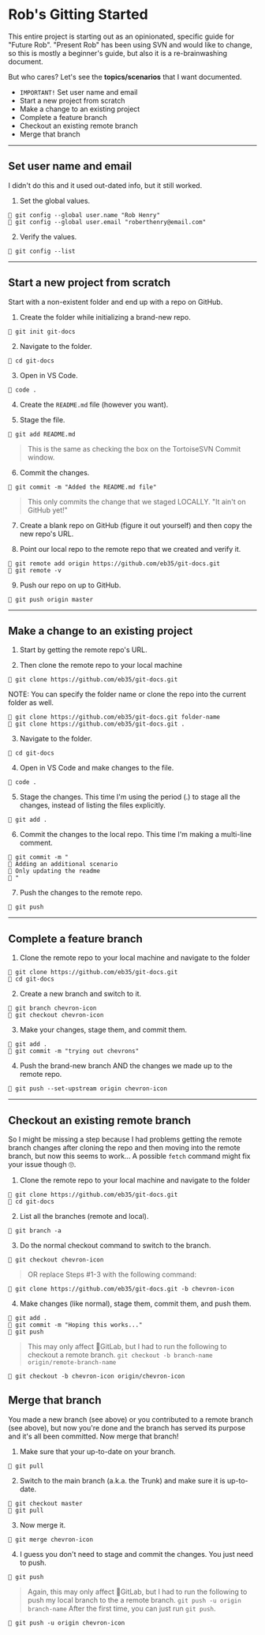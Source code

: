 # Rob's Gitting Started

This entire project is starting out as an opinionated, specific guide for "Future Rob". "Present Rob" has been using SVN and would like to change, so this is mostly a beginner's guide, but also it is a re-brainwashing document.

But who cares? Let's see the **topics/scenarios** that I want documented.

- `IMPORTANT!` Set user name and email
- Start a new project from scratch
- Make a change to an existing project
- Complete a feature branch
- Checkout an existing remote branch
- Merge that branch

---

## Set user name and email

I didn't do this and it used out-dated info, but it still worked.

1. Set the global values.
```
🔰 git config --global user.name "Rob Henry"
🔰 git config --global user.email "roberthenry@email.com"
```

2. Verify the values.
```
🔰 git config --list
```

---

## Start a new project from scratch

Start with a non-existent folder and end up with a repo on GitHub.

1. Create the folder while initializing a brand-new repo.
```
🔰 git init git-docs
```

2. Navigate to the folder.
```
🔰 cd git-docs
```

3. Open in VS Code.
```
🔰 code .
```

4. Create the `README.md` file (however you want).

5. Stage the file.
```
🔰 git add README.md
```
> This is the same as checking the box on the TortoiseSVN Commit window.

6. Commit the changes.
```
🔰 git commit -m "Added the README.md file"
```
> This only commits the change that we staged LOCALLY. "It ain't on GitHub yet!"

7. Create a blank repo on GitHub (figure it out yourself) and then copy the new repo's URL.

8. Point our local repo to the remote repo that we created and verify it.
```
🔰 git remote add origin https://github.com/eb35/git-docs.git
🔰 git remote -v
```

9. Push our repo on up to GitHub.
```
🔰 git push origin master
```

---

## Make a change to an existing project

1. Start by getting the remote repo's URL.

2. Then clone the remote repo to your local machine
```
🔰 git clone https://github.com/eb35/git-docs.git
```

NOTE: You can specify the folder name or clone the repo into the current folder as well.
```
🔰 git clone https://github.com/eb35/git-docs.git folder-name
🔰 git clone https://github.com/eb35/git-docs.git .
```


3. Navigate to the folder.
```
🔰 cd git-docs
```

4. Open in VS Code and make changes to the file.
```
🔰 code .
```

5. Stage the changes. This time I'm using the period (.) to stage all the changes, instead of listing the files explicitly.
```
🔰 git add .
```

6. Commit the changes to the local repo. This time I'm making a multi-line comment.
```
🔰 git commit -m "
🔰 Adding an additional scenario
🔰 Only updating the readme
🔰 "
```

7. Push the changes to the remote repo.
```
🔰 git push
```

---

## Complete a feature branch

1. Clone the remote repo to your local machine and navigate to the folder
```
🔰 git clone https://github.com/eb35/git-docs.git
🔰 cd git-docs
```

2. Create a new branch and switch to it.
```
🔰 git branch chevron-icon
🔰 git checkout chevron-icon
```

3. Make your changes, stage them, and commit them.
```
🔰 git add .
🔰 git commit -m "trying out chevrons"
```

4. Push the brand-new branch AND the changes we made up to the remote repo.
```
🔰 git push --set-upstream origin chevron-icon
```

---

## Checkout an existing remote branch

So I might be missing a step because I had problems getting the remote branch changes after cloning the repo and then moving into the remote branch, but now this seems to work... A possible `fetch` command might fix your issue though 🙄.

1. Clone the remote repo to your local machine and navigate to the folder
```
🔰 git clone https://github.com/eb35/git-docs.git
🔰 cd git-docs
```

2. List all the branches (remote and local).
```
🔰 git branch -a
```

3. Do the normal checkout command to switch to the branch.
```
🔰 git checkout chevron-icon
```

> OR replace Steps #1-3 with the following command:
```
🔰 git clone https://github.com/eb35/git-docs.git -b chevron-icon
```


4. Make changes (like normal), stage them, commit them, and push them.
```
🔰 git add .
🔰 git commit -m "Hoping this works..."
🔰 git push
```

> This may only affect 🦊GitLab, but I had to run the following to checkout a remote branch. `git checkout -b branch-name origin/remote-branch-name`
```
🔰 git checkout -b chevron-icon origin/chevron-icon
```

## Merge that branch

You made a new branch (see above) or you contributed to a remote branch (see above), but now you're done and the branch has served its purpose and it's all been committed. Now merge that branch!

1. Make sure that your up-to-date on your branch.
```
🔰 git pull
```

2. Switch to the main branch (a.k.a. the Trunk) and make sure it is up-to-date.
```
🔰 git checkout master
🔰 git pull
```

3. Now merge it.
```
🔰 git merge chevron-icon
```

4. I guess you don't need to stage and commit the changes. You just need to push.
```
🔰 git push
```

> Again, this may only affect 🦊GitLab, but I had to run the following to push my local branch to the a remote branch. `git push -u origin branch-name` After the first time, you can just run `git push`.
```
🔰 git push -u origin chevron-icon
```